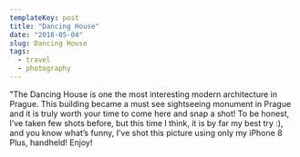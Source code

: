 ```yaml
---
templateKey: post
title: "Dancing House"
date: "2018-05-04"
slug: Dancing House
tags:
  - travel
  - photography
---
```


"The Dancing House is one the most interesting modern architecture in Prague. 
This building became a must see sightseeing monument in Prague and it is truly worth your time 
to come here and snap a shot! To be honest, I’ve taken few shots before, but this time 
I think, it is by far my best try :), and you know what’s funny, I’ve shot this picture using only my iPhone 8 Plus, 
handheld! Enjoy!

